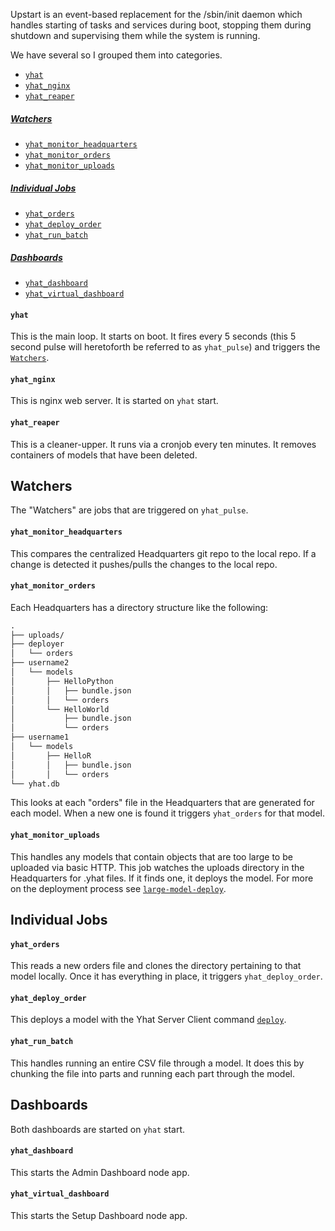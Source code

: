 Upstart is an event-based replacement for the /sbin/init daemon which handles starting of tasks and services during boot, stopping them during shutdown and supervising them while the system is running.

We have several so I grouped them into categories.


- [`yhat`](#yhat)
- [`yhat_nginx`](#yhat_nginx)
- [`yhat_reaper`](#yhat_reaper)

##### [Watchers](#watchers)
- [`yhat_monitor_headquarters`](#yhat_monitor_headquarters)
- [`yhat_monitor_orders`](#yhat_monitor_orders)
- [`yhat_monitor_uploads`](#yhat_monitor_uploads)

##### [Individual Jobs](#individual-jobs)
- [`yhat_orders`](#yhat_orders)
- [`yhat_deploy_order`](#yhat_deploy_order)
- [`yhat_run_batch`](#yhat_run_batch)

##### [Dashboards](#dashboards)
- [`yhat_dashboard`](#yhat_dashboard)
- [`yhat_virtual_dashboard`](#yhat_virtual_dashboard)


#### `yhat`

This is the main loop. It starts on boot. It fires every 5 seconds (this 5 second pulse will heretoforth be referred to as `yhat_pulse`) and triggers the [`Watchers`](#watchers).

#### `yhat_nginx`

This is nginx web server. It is started on `yhat` start.

#### `yhat_reaper`

This is a cleaner-upper. It runs via a cronjob every ten minutes. It removes containers of models that have been deleted.

## Watchers

The "Watchers" are jobs that are triggered on `yhat_pulse`.

#### `yhat_monitor_headquarters`
This compares the centralized Headquarters git repo to the local repo. If a change is detected it pushes/pulls the changes to the local repo.

#### `yhat_monitor_orders`
Each Headquarters has a directory structure like the following:

```tex
.
├── uploads/
├── deployer
│   └── orders
├── username2
│   └── models
│       ├── HelloPython
│       │   ├── bundle.json
│       │   └── orders
│       └── HelloWorld
│           ├── bundle.json
│           └── orders
├── username1
│   └── models
│       ├── HelloR
│       │   ├── bundle.json
│       │   └── orders
└── yhat.db
```

This looks at each "orders" file in the Headquarters that are generated for each model. When a new one is found it triggers `yhat_orders` for that model.

#### `yhat_monitor_uploads`
This handles any models that contain objects that are too large to be uploaded via basic HTTP. This job watches the uploads directory in the Headquarters for .yhat files. If it finds one, it deploys the model. For more on the deployment process see [`large-model-deploy`](https://github.com/yhat/yhat-wiki/wiki/Exacutables#large-model-deploy).

## Individual Jobs

#### `yhat_orders`
This reads a new orders file and clones the directory pertaining to that model locally. Once it has everything in place, it triggers `yhat_deploy_order`.

#### `yhat_deploy_order`
This deploys a model with the Yhat Server Client command [`deploy`](https://github.com/yhat/yhat-wiki/wiki/Exacutables#deploy).

#### `yhat_run_batch`
This handles running an entire CSV file through a model. It does this by chunking the file into parts and running each part through the model.

## Dashboards
Both dashboards are started on `yhat` start.

#### `yhat_dashboard`
This starts the Admin Dashboard node app.

#### `yhat_virtual_dashboard`
This starts the Setup Dashboard node app.